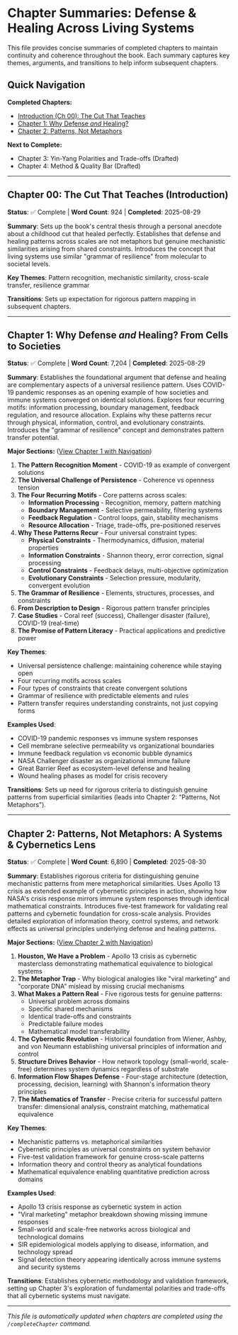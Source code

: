 # Chapter Summaries: Defense & Healing Across Living Systems

This file provides concise summaries of completed chapters to maintain continuity and coherence throughout the book. Each summary captures key themes, arguments, and transitions to help inform subsequent chapters.

## Quick Navigation

**Completed Chapters:**
- [Introduction (Ch 00): The Cut That Teaches](#chapter-00-the-cut-that-teaches-introduction)
- [Chapter 1: Why Defense *and* Healing?](#chapter-1-why-defense-and-healing-from-cells-to-societies)
- [Chapter 2: Patterns, Not Metaphors](#chapter-2-patterns-not-metaphors-a-systems-cybernetics-lens)

**Next to Complete:**
- Chapter 3: Yin-Yang Polarities and Trade-offs (Drafted)
- Chapter 4: Method & Quality Bar (Drafted)

---

## Chapter 00: The Cut That Teaches (Introduction)
**Status**: ✅ Complete | **Word Count**: 924 | **Completed**: 2025-08-29

**Summary**: Sets up the book's central thesis through a personal anecdote about a childhood cut that healed perfectly. Establishes that defense and healing patterns across scales are not metaphors but genuine mechanistic similarities arising from shared constraints. Introduces the concept that living systems use similar "grammar of resilience" from molecular to societal levels.

**Key Themes**: Pattern recognition, mechanistic similarity, cross-scale transfer, resilience grammar

**Transitions**: Sets up expectation for rigorous pattern mapping in subsequent chapters.

---

## Chapter 1: Why Defense *and* Healing? From Cells to Societies  
**Status**: ✅ Complete | **Word Count**: 7,204 | **Completed**: 2025-08-29

**Summary**: Establishes the foundational argument that defense and healing are complementary aspects of a universal resilience pattern. Uses COVID-19 pandemic responses as an opening example of how societies and immune systems converged on identical solutions. Explores four recurring motifs: information processing, boundary management, feedback regulation, and resource allocation. Explains why these patterns recur through physical, information, control, and evolutionary constraints. Introduces the "grammar of resilience" concept and demonstrates pattern transfer potential.

**Major Sections:** ([View Chapter 1 with Navigation](chapters/chapter-01.md))
1. **The Pattern Recognition Moment** - COVID-19 as example of convergent solutions
2. **The Universal Challenge of Persistence** - Coherence vs openness tension
3. **The Four Recurring Motifs** - Core patterns across scales:
   - **Information Processing** - Recognition, memory, pattern matching
   - **Boundary Management** - Selective permeability, filtering systems
   - **Feedback Regulation** - Control loops, gain, stability mechanisms  
   - **Resource Allocation** - Triage, trade-offs, pre-positioned reserves
4. **Why These Patterns Recur** - Four universal constraint types:
   - **Physical Constraints** - Thermodynamics, diffusion, material properties
   - **Information Constraints** - Shannon theory, error correction, signal processing
   - **Control Constraints** - Feedback delays, multi-objective optimization
   - **Evolutionary Constraints** - Selection pressure, modularity, convergent evolution
5. **The Grammar of Resilience** - Elements, structures, processes, and constraints
6. **From Description to Design** - Rigorous pattern transfer principles
7. **Case Studies** - Coral reef (success), Challenger disaster (failure), COVID-19 (real-time)
8. **The Promise of Pattern Literacy** - Practical applications and predictive power

**Key Themes**: 
- Universal persistence challenge: maintaining coherence while staying open
- Four recurring motifs across scales
- Four types of constraints that create convergent solutions
- Grammar of resilience with predictable elements and rules
- Pattern transfer requires understanding constraints, not just copying forms

**Examples Used**: 
- COVID-19 pandemic responses vs immune system responses
- Cell membrane selective permeability vs organizational boundaries
- Immune feedback regulation vs economic bubble dynamics
- NASA Challenger disaster as organizational immune failure
- Great Barrier Reef as ecosystem-level defense and healing
- Wound healing phases as model for crisis recovery

**Transitions**: Sets up need for rigorous criteria to distinguish genuine patterns from superficial similarities (leads into Chapter 2: "Patterns, Not Metaphors").

---

## Chapter 2: Patterns, Not Metaphors: A Systems & Cybernetics Lens  
**Status**: ✅ Complete | **Word Count**: 6,890 | **Completed**: 2025-08-30

**Summary**: Establishes rigorous criteria for distinguishing genuine mechanistic patterns from mere metaphorical similarities. Uses Apollo 13 crisis as extended example of cybernetic principles in action, showing how NASA's crisis response mirrors immune system responses through identical mathematical constraints. Introduces five-test framework for validating real patterns and cybernetic foundation for cross-scale analysis. Provides detailed exploration of information theory, control systems, and network effects as universal principles underlying defense and healing patterns.

**Major Sections:** ([View Chapter 2 with Navigation](chapters/chapter-02.md))
1. **Houston, We Have a Problem** - Apollo 13 crisis as cybernetic masterclass demonstrating mathematical equivalence to biological systems
2. **The Metaphor Trap** - Why biological analogies like "viral marketing" and "corporate DNA" mislead by missing crucial mechanisms
3. **What Makes a Pattern Real** - Five rigorous tests for genuine patterns:
   - Universal problem across domains
   - Specific shared mechanisms
   - Identical trade-offs and constraints
   - Predictable failure modes
   - Mathematical model transferability
4. **The Cybernetic Revolution** - Historical foundation from Wiener, Ashby, and von Neumann establishing universal principles of information and control
5. **Structure Drives Behavior** - How network topology (small-world, scale-free) determines system dynamics regardless of substrate
6. **Information Flow Shapes Defense** - Four-stage architecture (detection, processing, decision, learning) with Shannon's information theory principles
7. **The Mathematics of Transfer** - Precise criteria for successful pattern transfer: dimensional analysis, constraint matching, mathematical equivalence

**Key Themes**:
- Mechanistic patterns vs. metaphorical similarities
- Cybernetic principles as universal constraints on system behavior
- Five-test validation framework for genuine cross-scale patterns
- Information theory and control theory as analytical foundations
- Mathematical equivalence enabling quantitative prediction across domains

**Examples Used**:
- Apollo 13 crisis response as cybernetic system in action
- "Viral marketing" metaphor breakdown showing missing immune responses
- Small-world and scale-free networks across biological and technological domains
- SIR epidemiological models applying to disease, information, and technology spread
- Signal detection theory appearing identically across immune systems and security systems

**Transitions**: Establishes cybernetic methodology and validation framework, setting up Chapter 3's exploration of fundamental polarities and trade-offs that all cybernetic systems must navigate.

---

*This file is automatically updated when chapters are completed using the `/completeChapter` command.*